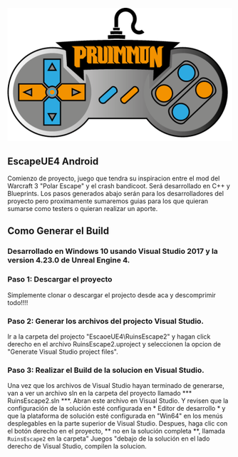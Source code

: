﻿![ImagenGameStudio](https://github.com/CapitanBonio19/EscapeUE4/blob/master/GameStudio.png)
## EscapeUE4 Android
Comienzo de proyecto, juego que tendra su inspiracion entre el mod del Warcraft 3 "Polar Escape" y el crash bandicoot. Será desarrollado en C++ y Blueprints. Los pasos generados abajo serán para los desarrolladores del proyecto pero proximamente sumaremos guias para los que quieran sumarse como testers o quieran realizar un aporte.

## Como Generar el Build
### Desarrollado en Windows 10 usando Visual Studio 2017 y la version 4.23.0 de Unreal Engine 4.

### Paso 1: Descargar el proyecto
Simplemente clonar o descargar el projecto desde aca y descomprimir todo!!!!

### Paso 2: Generar los archivos del projecto Visual Studio.
Ir a la carpeta del projecto "EscaoeUE4\RuinsEscape2" y hagan click derecho en el archivo RuinsEscape2.uproject y seleccionen la opcion de "Generate Visual Studio project files". 

### Paso 3: Realizar el Build de la solucion en Visual Studio.
Una vez que los archivos de Visual Studio hayan terminado de generarse, van a ver un archivo sln en la carpeta del proyecto llamado *** RuinsEscape2.sln ***. Abran este archivo en Visual Studio. Y revisen que la configuración de la solución esté configurada en * Editor de desarrollo * y que la plataforma de solución esté configurada en "Win64" en los menús desplegables en la parte superior de Visual Studio. Despues, haga clic con el botón derecho en el proyecto, ** no en la solución completa **, llamada `RuinsEscape2` en la carpeta" Juegos "debajo de la solución en el lado derecho de Visual Studio, compilen la solucion.
